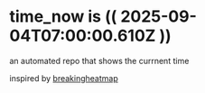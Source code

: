 # time_now is (( 2025-09-04T07:00:00.610Z ))

an automated repo that shows the currnent time

inspired by [breakingheatmap](https://github.com/breakingheatmap/breakingheatmap)